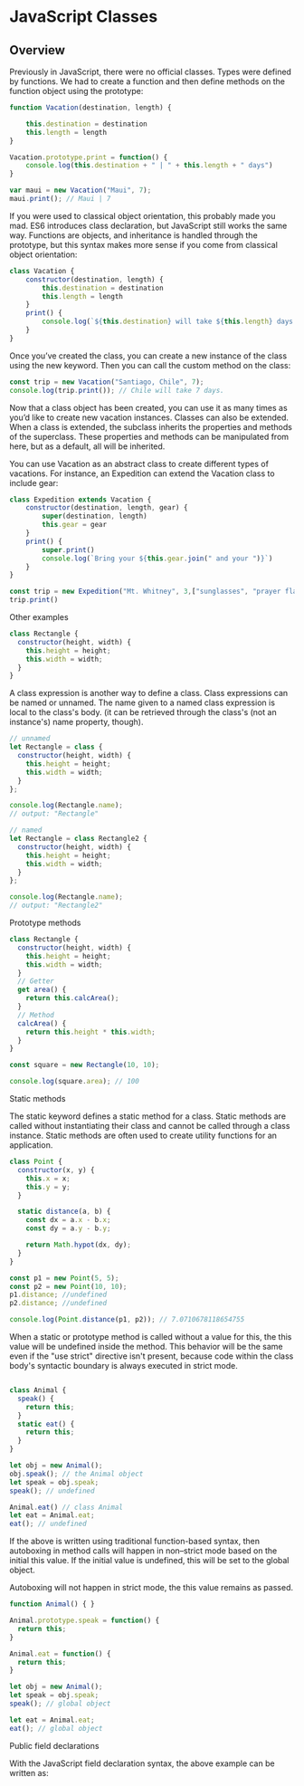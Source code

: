 # JavaScript Classes

## Overview

Previously in JavaScript, there were no official classes. Types were defined by functions.
We had to create a function and then define methods on the function object
using the prototype:


```js
function Vacation(destination, length) {

    this.destination = destination
    this.length = length
}

Vacation.prototype.print = function() {
    console.log(this.destination + " | " + this.length + " days")
}

var maui = new Vacation("Maui", 7);
maui.print(); // Maui | 7
```

If you were used to classical object orientation, this probably made you mad.
ES6 introduces class declaration, but JavaScript still works the same way. Functions
are objects, and inheritance is handled through the prototype, but this syntax makes
more sense if you come from classical object orientation:

```js
class Vacation {
    constructor(destination, length) {
        this.destination = destination
        this.length = length
    }
    print() {
        console.log(`${this.destination} will take ${this.length} days.`)
    }
}
```

Once you’ve created the class, you can create a new instance of the class using the new
keyword. Then you can call the custom method on the class:

```js
const trip = new Vacation("Santiago, Chile", 7);
console.log(trip.print()); // Chile will take 7 days.
```

Now that a class object has been created, you can use it as many times as you’d like to
create new vacation instances. Classes can also be extended. When a class is extended,
the subclass inherits the properties and methods of the superclass. These properties
and methods can be manipulated from here, but as a default, all will be inherited.

You can use Vacation as an abstract class to create different types of vacations. For
instance, an Expedition can extend the Vacation class to include gear:

```js
class Expedition extends Vacation {
    constructor(destination, length, gear) {
        super(destination, length)
        this.gear = gear
    }
    print() {
        super.print()
        console.log(`Bring your ${this.gear.join(" and your ")}`)
    }
}

const trip = new Expedition("Mt. Whitney", 3,["sunglasses", "prayer flags", "camera"])
trip.print()

```

Other examples

```js
class Rectangle {
  constructor(height, width) {
    this.height = height;
    this.width = width;
  }
}
```

A class expression is another way to define a class. Class expressions can be named or unnamed. The name given to a named class expression is local to the class's body. (it can be retrieved through the class's (not an instance's) name property, though).

```js
// unnamed
let Rectangle = class {
  constructor(height, width) {
    this.height = height;
    this.width = width;
  }
};

console.log(Rectangle.name);
// output: "Rectangle"

// named
let Rectangle = class Rectangle2 {
  constructor(height, width) {
    this.height = height;
    this.width = width;
  }
};

console.log(Rectangle.name);
// output: "Rectangle2"
```

Prototype methods
```js
class Rectangle {
  constructor(height, width) {
    this.height = height;
    this.width = width;
  }
  // Getter
  get area() {
    return this.calcArea();
  }
  // Method
  calcArea() {
    return this.height * this.width;
  }
}

const square = new Rectangle(10, 10);

console.log(square.area); // 100
```

Static methods

The static keyword defines a static method for a class. Static methods are called without instantiating their class and cannot be called through a class instance. Static methods are often used to create utility functions for an application.

```js
class Point {
  constructor(x, y) {
    this.x = x;
    this.y = y;
  }

  static distance(a, b) {
    const dx = a.x - b.x;
    const dy = a.y - b.y;

    return Math.hypot(dx, dy);
  }
}

const p1 = new Point(5, 5);
const p2 = new Point(10, 10);
p1.distance; //undefined
p2.distance; //undefined

console.log(Point.distance(p1, p2)); // 7.0710678118654755

```


When a static or prototype method is called without a value for this, the this value will be undefined inside the method. This behavior will be the same even if the "use strict" directive isn't present, because code within the class body's syntactic boundary is always executed in strict mode.

```js

class Animal { 
  speak() {
    return this;
  }
  static eat() {
    return this;
  }
}

let obj = new Animal();
obj.speak(); // the Animal object
let speak = obj.speak;
speak(); // undefined

Animal.eat() // class Animal
let eat = Animal.eat;
eat(); // undefined

```

If the above is written using traditional function-based syntax, then autoboxing in method calls will happen in non–strict mode based on the initial this value. If the initial value is undefined, this will be set to the global object.

Autoboxing will not happen in strict mode, the this value remains as passed.

```js
function Animal() { }

Animal.prototype.speak = function() {
  return this;
}

Animal.eat = function() {
  return this;
}

let obj = new Animal();
let speak = obj.speak;
speak(); // global object

let eat = Animal.eat;
eat(); // global object
```

Public field declarations

With the JavaScript field declaration syntax, the above example can be written as:




